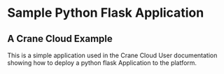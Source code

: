 # Sample Python Flask Application

## A Crane Cloud Example

This is a simple application used in the Crane Cloud User documentation showing how to deploy a python flask Application to the platform.
